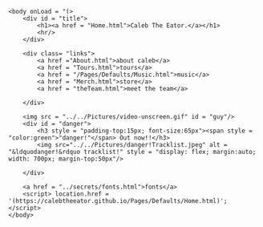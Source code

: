 
<html>

    <body onLoad = "(>
        <div id = "title">
            <h1><a href = "Home.html">Caleb The Eator.</a></h1>
            <hr/>
        </div>

        <div class= "links">
            <a href ="About.html">about caleb</a>
            <a href = "Tours.html">tours</a>
            <a href = "/Pages/Defaults/Music.html">music</a>
            <a href = "Merch.html">store</a>
            <a href = "theTeam.html">meet the team</a>
            
        </div>

        <img src = "../../Pictures/video-unscreen.gif" id = "guy"/>
        <div id = "danger">
            <h3 style = "padding-top:15px; font-size:65px"><span style = "color:green">"danger!"</span> Out now!!</h3>
            <img src="../../Pictures/danger!Tracklist.jpeg" alt = "&ldquodanger!&rdquo tracklist!" style = "display: flex; margin:auto; width: 700px; margin-top:50px"/>
            
        </div>
    
        <a href = "../secrets/fonts.html">fonts</a>
        <script> location.href = '(https://calebtheeator.github.io/Pages/Defaults/Home.html)'; </script>
    </body>
